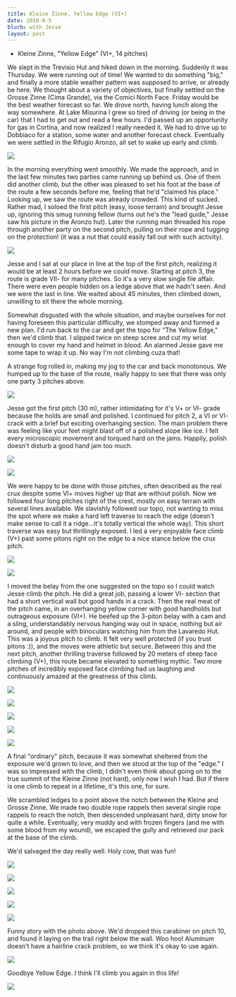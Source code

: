 ```yaml
---
title: Kleine Zinne, Yellow Edge (VI+)
date: 2010-8-5
blurb: with Jesse
layout: post
---
```


* Kleine Zinne, "Yellow Edge" (VI+, 14 pitches)

We slept in the Trevisio Hut and hiked down in the morning. Suddenly it
was Thursday. We were running out of time! We wanted to do something "big,"
and finally a more stable weather pattern was supposed to arrive, or already
be here. We thought about a variety of objectives, but finally settled
on the Grosse Zinne (Cima Grande), via the Comici North Face. Friday would
be the best weather forecast so far. We drove north, having lunch along
the way somewhere. At Lake Misurina I grew so tired of driving (or being
in the car) that I had to get out and read a few hours. I'd passed up an
opportunity for gas in Cortina, and now realized I really needed it. We
had to drive up to Dobbiaco for a station, some water and another forecast
check. Eventually we were settled in the Rifugio Aronzo, all set to wake
up early and climb.
  
  
[![](http://farm5.static.flickr.com/4140/4812842318_05c3673ccd_b.jpg)](http://www.flickr.com/photos/ripsawridge/4812842318/)
  
  
In the morning everything went smoothly. We made the approach, and in
the last few minutes two parties came running up behind us. One of them
did another climb, but the other was pleased to set his foot at the base
of the route a few seconds before me, feeling that he'd "claimed his place."
Looking up, we saw the route was already crowded. This kind of sucked.
Rather mad, I soloed the first pitch (easy, loose terrain) and brought
Jesse up, ignoring this smug running fellow (turns out he's the "lead guide,"
Jesse saw his picture in the Aronzo hut). Later the running man threaded
his rope through another party on the second pitch, pulling on their rope
and tugging on the protection! (it was a nut that could easily fall out
with such activity).
  
  
[![](http://farm5.static.flickr.com/4120/4812844804_aa2fdf4414_b.jpg)](http://www.flickr.com/photos/ripsawridge/4812844804/)
  
  
Jesse and I sat at our place in line at the top of the first pitch, realizing
it would be at least 2 hours before we could move. Starting at pitch 3,
the route is grade VII- for many pitches. So it's a very slow single file
affair. There were even people hidden on a ledge above that we hadn't seen.
And we were the last in line. We waited about 45 minutes, then climbed
down, unwilling to sit there the whole morning.
  
  
Somewhat disgusted with the whole situation, and maybe ourselves for not
having foreseen this particular difficulty, we stomped away and formed
a new plan. I'd run back to the car and get the topo for "The Yellow Edge,"
then we'd climb that. I slipped twice on steep scree and cut my wrist enough
to cover my hand and helmet in blood. An alarmed Jesse gave me some tape
to wrap it up. No way I'm not climbing cuza that!
  
  
A strange fog rolled in, making my jog to the car and back monotonous.
We humped up to the base of the route, really happy to see that there was
only one party 3 pitches above.
  
  
[![](http://farm5.static.flickr.com/4098/4812252395_deaaba84eb_b.jpg)](http://www.flickr.com/photos/ripsawridge/4812252395/)
  
  
Jesse got the first pitch (30 m), rather intimidating for it's V+ or VI-
grade because the holds are small and polished. I continued for pitch 2,
a VI or VI- crack with a brief but exciting overhanging section. The main
problem there was feeling like your feet might blast off of a polished
slope like ice. I felt every microscopic movement and torqued hard on the
jams. Happily, polish doesn't disturb a good hand jam too much.
  
  
[![](http://farm5.static.flickr.com/4137/4812846970_1fe4d09121_b.jpg)](http://www.flickr.com/photos/ripsawridge/4812846970/)
  
[![](http://farm5.static.flickr.com/4100/4812223091_10a3007f06_b.jpg)](http://www.flickr.com/photos/ripsawridge/4812223091/)
  
  
We were happy to be done with those pitches, often described as the real
crux despite some VI+ moves higher up that are without polish. Now we followed
four long pitches right of the crest, mostly on easy terrain with several
lines available. We slavishly followed our topo, not wanting to miss the
spot where we make a hard left traverse to reach the edge (doesn't make
sense to call it a ridge...it's totally vertical the whole way). This short
traverse was easy but thrillingly exposed. I led a very enjoyable face
climb (V+) past some pitons right on the edge to a nice stance below the
crux pitch.
  
  
[![](http://farm5.static.flickr.com/4122/4812224329_54cf4a38ac_b.jpg)](http://www.flickr.com/photos/ripsawridge/4812224329/)
  
[![](http://farm5.static.flickr.com/4102/4812226535_18668936d8_b.jpg)](http://www.flickr.com/photos/ripsawridge/4812226535/)
  
  
I moved the belay from the one suggested on the topo so I could watch
Jesse climb the pitch. He did a great job, passing a lower VI- section
that had a short vertical wall but good hands in a crack. Then the real
meat of the pitch came, in an overhanging yellow corner with good handholds
but outrageous exposure (VI+). He beefed up the 3-piton belay with a cam
and a sling, understandably nervous hanging way out in space, nothing but
air around, and people with binoculars watching him from the Lavaredo Hut.
This was a joyous pitch to climb. It felt very well protected (if you trust
pitons :)), and the moves were athletic but secure. Between this and the
next pitch, another thrilling traverse followed by 20 meters of steep face
climbing (V+), this route became elevated to something mythic. Two more
pitches of incredibly exposed face climbing had us laughing and continuously
amazed at the greatness of this climb.
  
  
[![](http://farm5.static.flickr.com/4119/4812853002_ce1ce39441_b.jpg)](http://www.flickr.com/photos/ripsawridge/4812853002/)
  
[![](http://farm5.static.flickr.com/4121/4812231519_fdc87d402f_b.jpg)](http://www.flickr.com/photos/ripsawridge/4812231519/)
  
[![](http://farm5.static.flickr.com/4081/4812280957_4c943b99a0_b.jpg)](http://www.flickr.com/photos/ripsawridge/4812280957/)
  
[![](http://farm5.static.flickr.com/4077/4812859188_e043644a44_b.jpg)](http://www.flickr.com/photos/ripsawridge/4812859188/)
  
[![](http://farm5.static.flickr.com/4122/4812237917_f117cfa7bc_b.jpg)](http://www.flickr.com/photos/ripsawridge/4812237917/)
  
  
A final "ordinary" pitch, because it was somewhat sheltered from the exposure
we'd grown to love, and then we stood at the top of the "edge." I was so
impressed with the climb, I didn't even think about going on to the true
summit of the Kleine Zinne (not hard), only now I wish I had. But if there
is one climb to repeat in a lifetime, it's this one, for sure.
  
  
We scrambled ledges to a point above the notch between the Kleine and
Grosse Zinne. We made two double rope rappels then several single rope
rappels to reach the notch, then descended unpleasant hard, dirty snow
for quite a while. Eventually, very muddy and with frozen fingers (and
me with some blood from my wound), we escaped the gully and retrieved our
pack at the base of the climb.
  
  
We'd salvaged the day really well. Holy cow, that was fun!
  
  
[![](http://farm5.static.flickr.com/4119/4812864780_9949af7333_b.jpg)](http://www.flickr.com/photos/ripsawridge/4812864780/)
  
[![](http://farm5.static.flickr.com/4114/4812241829_d76674cab2_b.jpg)](http://www.flickr.com/photos/ripsawridge/4812241829/)
  
[![](http://farm5.static.flickr.com/4074/4812868822_70b47a6b65_b.jpg)](http://www.flickr.com/photos/ripsawridge/4812868822/)
  
[![](http://farm5.static.flickr.com/4121/4812871562_6e29fe0a26_b.jpg)](http://www.flickr.com/photos/ripsawridge/4812871562/)
  
[![](http://farm5.static.flickr.com/4074/4812872812_52a66934e3_b.jpg)](http://www.flickr.com/photos/ripsawridge/4812872812/)
  
  
Funny story with the photo above. We'd dropped this carabiner on pitch
10, and found it laying on the trail right below the wall. Woo hoo! Aluminum
doesn't have a hairline crack problem, so we think it's okay to use again.
  
  
[![](http://farm5.static.flickr.com/4079/4812873812_fe14c8624e_b.jpg)](http://www.flickr.com/photos/ripsawridge/4812873812/)
  
  
Goodbye Yellow Edge. I think I'll climb you again in this life!
  
  
[![](http://farm5.static.flickr.com/4115/4812874592_3780e9bfc8_b.jpg)](http://www.flickr.com/photos/ripsawridge/4812874592/)
